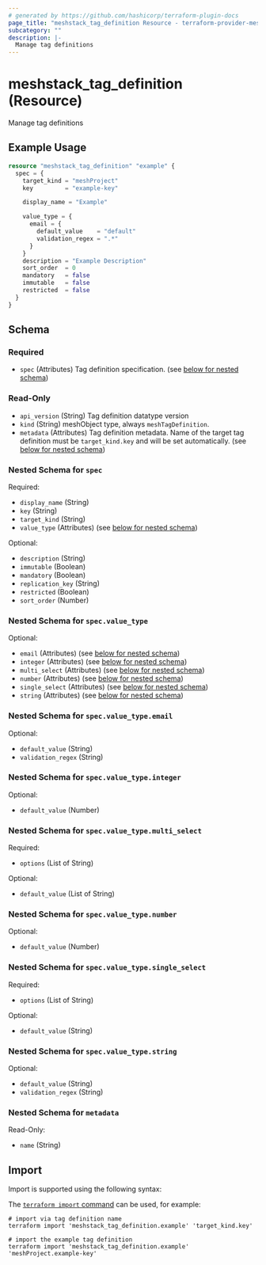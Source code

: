 ```yaml
---
# generated by https://github.com/hashicorp/terraform-plugin-docs
page_title: "meshstack_tag_definition Resource - terraform-provider-meshstack"
subcategory: ""
description: |-
  Manage tag definitions
---
```


# meshstack_tag_definition (Resource)

Manage tag definitions

## Example Usage

```terraform
resource "meshstack_tag_definition" "example" {
  spec = {
    target_kind = "meshProject"
    key         = "example-key"

    display_name = "Example"

    value_type = {
      email = {
        default_value    = "default"
        validation_regex = ".*"
      }
    }
    description = "Example Description"
    sort_order  = 0
    mandatory   = false
    immutable   = false
    restricted  = false
  }
}
```

<!-- schema generated by tfplugindocs -->
## Schema

### Required

- `spec` (Attributes) Tag definition specification. (see [below for nested schema](#nestedatt--spec))

### Read-Only

- `api_version` (String) Tag definition datatype version
- `kind` (String) meshObject type, always `meshTagDefinition`.
- `metadata` (Attributes) Tag definition metadata. Name of the target tag definition must be `target_kind.key` and will be set automatically. (see [below for nested schema](#nestedatt--metadata))

<a id="nestedatt--spec"></a>
### Nested Schema for `spec`

Required:

- `display_name` (String)
- `key` (String)
- `target_kind` (String)
- `value_type` (Attributes) (see [below for nested schema](#nestedatt--spec--value_type))

Optional:

- `description` (String)
- `immutable` (Boolean)
- `mandatory` (Boolean)
- `replication_key` (String)
- `restricted` (Boolean)
- `sort_order` (Number)

<a id="nestedatt--spec--value_type"></a>
### Nested Schema for `spec.value_type`

Optional:

- `email` (Attributes) (see [below for nested schema](#nestedatt--spec--value_type--email))
- `integer` (Attributes) (see [below for nested schema](#nestedatt--spec--value_type--integer))
- `multi_select` (Attributes) (see [below for nested schema](#nestedatt--spec--value_type--multi_select))
- `number` (Attributes) (see [below for nested schema](#nestedatt--spec--value_type--number))
- `single_select` (Attributes) (see [below for nested schema](#nestedatt--spec--value_type--single_select))
- `string` (Attributes) (see [below for nested schema](#nestedatt--spec--value_type--string))

<a id="nestedatt--spec--value_type--email"></a>
### Nested Schema for `spec.value_type.email`

Optional:

- `default_value` (String)
- `validation_regex` (String)


<a id="nestedatt--spec--value_type--integer"></a>
### Nested Schema for `spec.value_type.integer`

Optional:

- `default_value` (Number)


<a id="nestedatt--spec--value_type--multi_select"></a>
### Nested Schema for `spec.value_type.multi_select`

Required:

- `options` (List of String)

Optional:

- `default_value` (List of String)


<a id="nestedatt--spec--value_type--number"></a>
### Nested Schema for `spec.value_type.number`

Optional:

- `default_value` (Number)


<a id="nestedatt--spec--value_type--single_select"></a>
### Nested Schema for `spec.value_type.single_select`

Required:

- `options` (List of String)

Optional:

- `default_value` (String)


<a id="nestedatt--spec--value_type--string"></a>
### Nested Schema for `spec.value_type.string`

Optional:

- `default_value` (String)
- `validation_regex` (String)




<a id="nestedatt--metadata"></a>
### Nested Schema for `metadata`

Read-Only:

- `name` (String)

## Import

Import is supported using the following syntax:

The [`terraform import` command](https://developer.hashicorp.com/terraform/cli/commands/import) can be used, for example:

```shell
# import via tag definition name
terraform import 'meshstack_tag_definition.example' 'target_kind.key'

# import the example tag definition
terraform import 'meshstack_tag_definition.example' 'meshProject.example-key'
```
